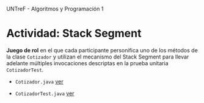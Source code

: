 UNTreF - Algoritmos y Programación 1

# Actividad: Stack Segment

**Juego de rol** en el que cada participante personifica uno de los métodos de la clase `Cotizador` y utilizan 
el mecanismo del Stack Segment para llevar adelante múltiples invocaciones descriptas en la prueba unitaria
`CotizadorTest`.

* `Cotizador.java` [ver](../master/src/Cotizador.java)

* `CotizadorTest.java` [ver](../master/src/CotizadorTest.java)

